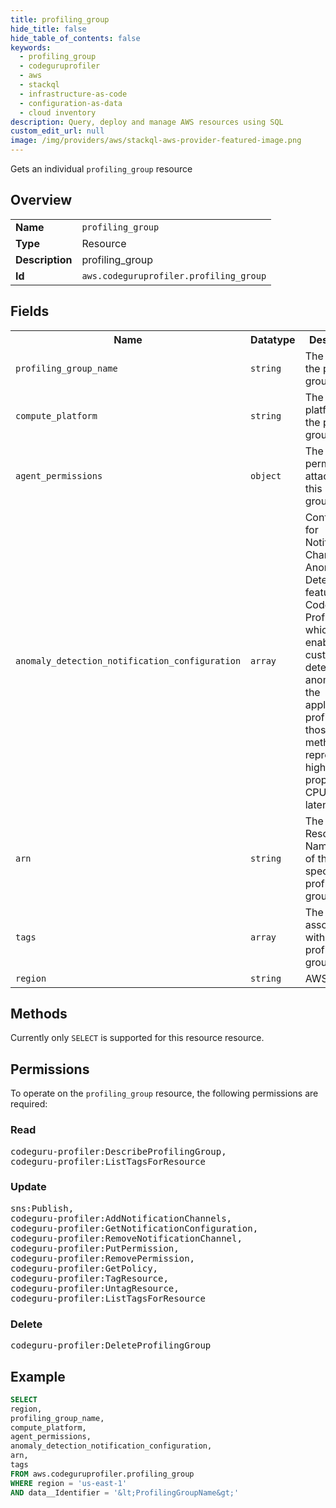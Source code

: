 ```yaml
---
title: profiling_group
hide_title: false
hide_table_of_contents: false
keywords:
  - profiling_group
  - codeguruprofiler
  - aws
  - stackql
  - infrastructure-as-code
  - configuration-as-data
  - cloud inventory
description: Query, deploy and manage AWS resources using SQL
custom_edit_url: null
image: /img/providers/aws/stackql-aws-provider-featured-image.png
---
```

Gets an individual <code>profiling_group</code> resource

## Overview
<table><tbody>
<tr><td><b>Name</b></td><td><code>profiling_group</code></td></tr>
<tr><td><b>Type</b></td><td>Resource</td></tr>
<tr><td><b>Description</b></td><td>profiling_group</td></tr>
<tr><td><b>Id</b></td><td><code>aws.codeguruprofiler.profiling_group</code></td></tr>
</tbody></table>

## Fields
<table><tbody>
<tr><th>Name</th><th>Datatype</th><th>Description</th></tr>
<tr><td><code>profiling_group_name</code></td><td><code>string</code></td><td>The name of the profiling group.</td></tr>
<tr><td><code>compute_platform</code></td><td><code>string</code></td><td>The compute platform of the profiling group.</td></tr>
<tr><td><code>agent_permissions</code></td><td><code>object</code></td><td>The agent permissions attached to this profiling group.</td></tr>
<tr><td><code>anomaly_detection_notification_configuration</code></td><td><code>array</code></td><td>Configuration for Notification Channels for Anomaly Detection feature in CodeGuru Profiler which enables customers to detect anomalies in the application profile for those methods that represent the highest proportion of CPU time or latency</td></tr>
<tr><td><code>arn</code></td><td><code>string</code></td><td>The Amazon Resource Name (ARN) of the specified profiling group.</td></tr>
<tr><td><code>tags</code></td><td><code>array</code></td><td>The tags associated with a profiling group.</td></tr>
<tr><td><code>region</code></td><td><code>string</code></td><td>AWS region.</td></tr>

</tbody></table>

## Methods
Currently only <code>SELECT</code> is supported for this resource resource.

## Permissions

To operate on the <code>profiling_group</code> resource, the following permissions are required:

### Read
<pre>
codeguru-profiler:DescribeProfilingGroup,
codeguru-profiler:ListTagsForResource</pre>

### Update
<pre>
sns:Publish,
codeguru-profiler:AddNotificationChannels,
codeguru-profiler:GetNotificationConfiguration,
codeguru-profiler:RemoveNotificationChannel,
codeguru-profiler:PutPermission,
codeguru-profiler:RemovePermission,
codeguru-profiler:GetPolicy,
codeguru-profiler:TagResource,
codeguru-profiler:UntagResource,
codeguru-profiler:ListTagsForResource</pre>

### Delete
<pre>
codeguru-profiler:DeleteProfilingGroup</pre>


## Example
```sql
SELECT
region,
profiling_group_name,
compute_platform,
agent_permissions,
anomaly_detection_notification_configuration,
arn,
tags
FROM aws.codeguruprofiler.profiling_group
WHERE region = 'us-east-1'
AND data__Identifier = '&lt;ProfilingGroupName&gt;'
```
